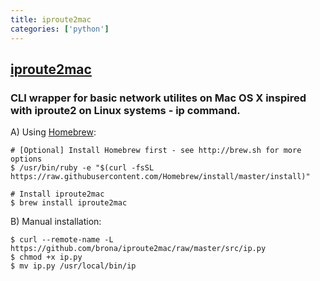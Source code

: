 ```yaml
---
title: iproute2mac
categories: ['python']
---
```

## [iproute2mac](https://github.com/brona/iproute2mac)

### CLI wrapper for basic network utilites on Mac OS X inspired with iproute2 on Linux systems - ip command.


A) Using [Homebrew](http://brew.sh):

    # [Optional] Install Homebrew first - see http://brew.sh for more options
    $ /usr/bin/ruby -e "$(curl -fsSL https://raw.githubusercontent.com/Homebrew/install/master/install)"

    # Install iproute2mac
    $ brew install iproute2mac

B) Manual installation:

    $ curl --remote-name -L https://github.com/brona/iproute2mac/raw/master/src/ip.py
    $ chmod +x ip.py
    $ mv ip.py /usr/local/bin/ip

